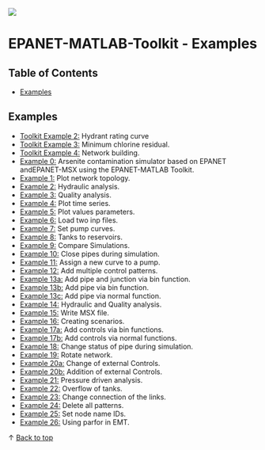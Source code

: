 <a href="http://www.kios.ucy.ac.cy"><img src="http://www.kios.ucy.ac.cy/templates/favourite/images/kios_logo_hover.png"/><a>


EPANET-MATLAB-Toolkit - Examples
==================================

## Table of Contents

- [Examples](#examples)

## Examples
- [Toolkit Example 2:](./Toolkit_EX2_Hydrant_rating_curve.m) Hydrant rating curve
- [Toolkit Example 3:](./Toolkit_EX3_Minimum_chlorine_residual.m) Minimum chlorine residual.
- [Toolkit Example 4:](./Toolkit_EX4_Network_Building.m) Network building.
- [Example 0:](./EX0_CCWI2016_contamination_simulation.m) Arsenite contamination simulator based on EPANET andEPANET-MSX using the EPANET-MATLAB Toolkit.
- [Example 1:](./EX1_Plot_network_topology.m) Plot network topology. 
- [Example 2:](./EX2_Hydraulic_analysis.m) Hydraulic analysis. 
- [Example 3:](./EX3_Quality_analysis.m) Quality analysis. 
- [Example 4:](./EX4_Plot_time_series.m) Plot time series.
- [Example 5:](./EX5_Plot_values_parameters.m) Plot values parameters. 
- [Example 6:](./EX6_load_two_inp_files.m) Load two inp files.
- [Example 7:](./EX7_set_pump_curves.m) Set pump curves.
- [Example 8:](./EX8_tanks_to_reservoirs.m) Tanks to reservoirs.
- [Example 9:](./EX9_compare_simulations.m) Compare Simulations.
- [Example 10:](./EX10_close_pipes_during_sim.m) Close pipes during simulation.
- [Example 11:](./EX11_assing_new_curve_pump.m) Assign a new curve to a pump.
- [Example 12:](./EX12_add_multiple_controlpatterns_bin.m) Add multiple control patterns.
- [Example 13a:](./EX13a_add_cvpipe_junction.m) Add pipe and junction via bin function.
- [Example 13b:](./EX13b_add_cvpipe_bin.m) Add pipe via bin function.
- [Example 13c:](./EX13c_add_cvpipe.m) Add pipe via normal function.
- [Example 14:](./EX14_hydraulic_and_quality_analysis.m) Hydraulic and Quality analysis.
- [Example 15:](./EX15_write_msx_file.m) Write MSX file.
- [Example 16:](./EX16_create_multiple_scenarios.m) Creating scenarios.
- [Example 17a:](./EX17a_add_multiple_controls_pipestatus_bin.m) Add controls via bin functions.
- [Example 17b:](./EX17b_add_multiple_controls_pipestatus.m) Add controls via normal functions.
- [Example 18:](./EX18_change_status_pipes.m) Change status of pipe during simulation.
- [Example 19:](./EX19_rotate_network.m) Rotate network.
- [Example 20a:](./EX20a_external_controls.m) Change of external Controls.
- [Example 20b:](./EX20b_external_controls.m) Addition of external Controls.
- [Example 21:](./EX21_Pressure_driven_analysis_option.m) Pressure driven analysis.
- [Example 22:](./EX22_Overflow_option_for_tanks.m) Overflow of tanks.
- [Example 23:](./EX23_Change_connection_links.m) Change connection of the links.
- [Example 24:](./EX24_delete_all_patterns.m) Delete all patterns.
- [Example 25:](./EX25_set_node_name_ids.m) Set node name IDs.
- [Example 26:](./EX26_using_parfor.m) Using parfor in EMT.

&uparrow; [Back to top](#table-of-contents)


